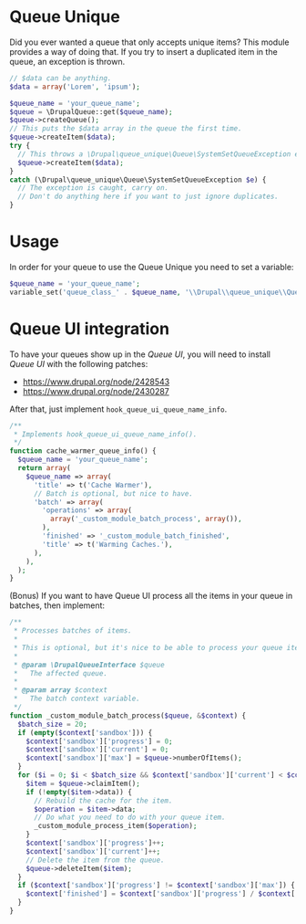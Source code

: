 # Queue Unique
Did you ever wanted a queue that only accepts unique items? This module provides a way of doing that. If you try to insert a duplicated item in the queue, an exception is thrown.

```php
// $data can be anything.
$data = array('Lorem', 'ipsum');

$queue_name = 'your_queue_name';
$queue = \DrupalQueue::get($queue_name);
$queue->createQueue();
// This puts the $data array in the queue the first time.
$queue->createItem($data);
try {
  // This throws a \Drupal\queue_unique\Queue\SystemSetQueueException exception.
  $queue->createItem($data);
}
catch (\Drupal\queue_unique\Queue\SystemSetQueueException $e) {
  // The exception is caught, carry on.
  // Don't do anything here if you want to just ignore duplicates.
}
```

# Usage
In order for your queue to use the Queue Unique you need to set a variable:

```php
$queue_name = 'your_queue_name';
variable_set('queue_class_' . $queue_name, '\\Drupal\\queue_unique\\Queue\\SystemSetQueue');
```

# Queue UI integration
To have your queues show up in the _Queue UI_, you will need to install _Queue UI_ with the following patches:

  * https://www.drupal.org/node/2428543
  * https://www.drupal.org/node/2430287

After that, just implement `hook_queue_ui_queue_name_info`.

```php
/**
 * Implements hook_queue_ui_queue_name_info().
 */
function cache_warmer_queue_info() {
  $queue_name = 'your_queue_name';
  return array(
    $queue_name => array(
      'title' => t('Cache Warmer'),
      // Batch is optional, but nice to have.
      'batch' => array(
        'operations' => array(
          array('_custom_module_batch_process', array()),
        ),
        'finished' => '_custom_module_batch_finished',
        'title' => t('Warming Caches.'),
      ),
    ),
  );
}
```

(Bonus) If you want to have Queue UI process all the items in your queue in batches, then implement:

```php
/**
 * Processes batches of items.
 *
 * This is optional, but it's nice to be able to process your queue items with a click.
 *
 * @param \DrupalQueueInterface $queue
 *   The affected queue.
 *
 * @param array $context
 *   The batch context variable.
 */
function _custom_module_batch_process($queue, &$context) {
  $batch_size = 20;
  if (empty($context['sandbox'])) {
    $context['sandbox']['progress'] = 0;
    $context['sandbox']['current'] = 0;
    $context['sandbox']['max'] = $queue->numberOfItems();
  }
  for ($i = 0; $i < $batch_size && $context['sandbox']['current'] < $context['sandbox']['max']; $i++) {
    $item = $queue->claimItem();
    if (!empty($item->data)) {
      // Rebuild the cache for the item.
      $operation = $item->data;
      // Do what you need to do with your queue item.
      _custom_module_process_item($operation);
    }
    $context['sandbox']['progress']++;
    $context['sandbox']['current']++;
    // Delete the item from the queue.
    $queue->deleteItem($item);
  }
  if ($context['sandbox']['progress'] != $context['sandbox']['max']) {
    $context['finished'] = $context['sandbox']['progress'] / $context['sandbox']['max'];
  }
}
```
